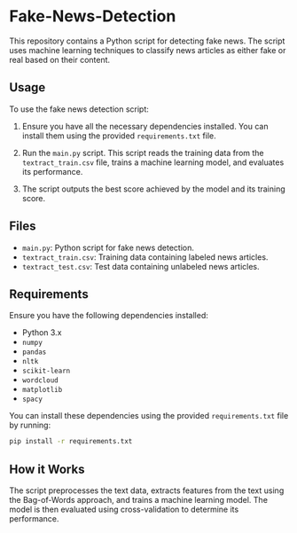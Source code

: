 # Fake-News-Detection

This repository contains a Python script for detecting fake news. The script uses machine learning techniques to classify news articles as either fake or real based on their content.

## Usage

To use the fake news detection script:

1. Ensure you have all the necessary dependencies installed. You can install them using the provided `requirements.txt` file.

2. Run the `main.py` script. This script reads the training data from the `textract_train.csv` file, trains a machine learning model, and evaluates its performance.

3. The script outputs the best score achieved by the model and its training score.

## Files

- `main.py`: Python script for fake news detection.
- `textract_train.csv`: Training data containing labeled news articles.
- `textract_test.csv`: Test data containing unlabeled news articles.

## Requirements

Ensure you have the following dependencies installed:

- Python 3.x
- `numpy`
- `pandas`
- `nltk`
- `scikit-learn`
- `wordcloud`
- `matplotlib`
- `spacy`

You can install these dependencies using the provided `requirements.txt` file by running:

```bash
pip install -r requirements.txt
```

## How it Works

The script preprocesses the text data, extracts features from the text using the Bag-of-Words approach, and trains a machine learning model. The model is then evaluated using cross-validation to determine its performance.
